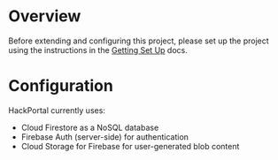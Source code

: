 # Overview

Before extending and configuring this project, please set up the project using
the instructions in the [Getting Set Up](./set-up.md) docs.

# Configuration

HackPortal currently uses:

- Cloud Firestore as a NoSQL database
- Firebase Auth (server-side) for authentication
- Cloud Storage for Firebase for user-generated blob content
